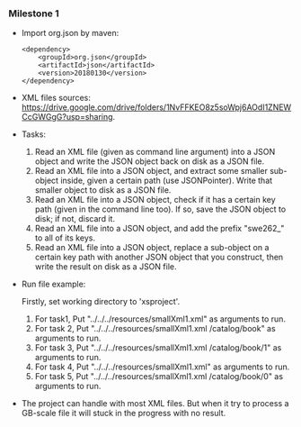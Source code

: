 ### Milestone 1

- Import org.json by maven:

  ```
  <dependency>
      <groupId>org.json</groupId>
      <artifactId>json</artifactId>
      <version>20180130</version>
  </dependency>
  ```

- XML files sources: https://drive.google.com/drive/folders/1NvFFKEO8z5soWpj6AOdI1ZNEWCcGWGgG?usp=sharing.

- Tasks:

  1. Read an XML file (given as command line argument) into a JSON object and write the JSON object back on disk as a JSON file.
  2. Read an XML file into a JSON object, and extract some smaller sub-object inside, given a certain path (use JSONPointer). Write that smaller object to disk as a JSON file.
  3. Read an XML file into a JSON object, check if it has a certain key path (given in the command line too). If so, save the JSON object to disk; if not, discard it.
  4. Read an XML file into a JSON object, and add the prefix "swe262_" to all of its keys.
  5. Read an XML file into a JSON object, replace a sub-object on a certain key path with another JSON object that you construct, then write the result on disk as a JSON file. 

- Run file example:

  Firstly, set working directory to 'xsproject'. 

  1. For task1, Put "../../../resources/smallXml1.xml" as arguments to run.
  2. For task 2, Put "../../../resources/smallXml1.xml /catalog/book" as arguments to run.
  3. For task 3, Put "../../../resources/smallXml1.xml /catalog/book/1" as arguments to run.
  4. For task 4, Put "../../../resources/smallXml1.xml" as arguments to run.
  5. For task 5, Put "../../../resources/smallXml1.xml /catalog/book/0" as arguments to run.

- The project can handle with most XML files. But when it try to process a GB-scale file it will stuck in the progress with no result.

  